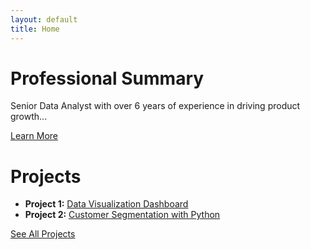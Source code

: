 ```yaml
---
layout: default
title: Home
---
```


# Professional Summary
Senior Data Analyst with over 6 years of experience in driving product growth...

[Learn More](resume.md)

# Projects
- **Project 1:** [Data Visualization Dashboard](project-1.md)
- **Project 2:** [Customer Segmentation with Python](project-2.md)

[See All Projects](projects.md)
